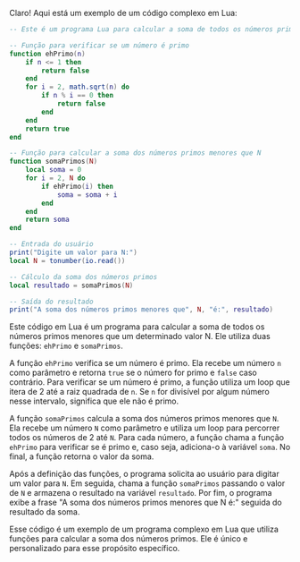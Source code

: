 Claro! Aqui está um exemplo de um código complexo em Lua:

```lua
-- Este é um programa Lua para calcular a soma de todos os números primos menores que um determinado valor N.

-- Função para verificar se um número é primo
function ehPrimo(n)
    if n <= 1 then
        return false
    end
    for i = 2, math.sqrt(n) do
        if n % i == 0 then
            return false
        end
    end
    return true
end

-- Função para calcular a soma dos números primos menores que N
function somaPrimos(N)
    local soma = 0
    for i = 2, N do
        if ehPrimo(i) then
            soma = soma + i
        end
    end
    return soma
end

-- Entrada do usuário
print("Digite um valor para N:")
local N = tonumber(io.read())

-- Cálculo da soma dos números primos
local resultado = somaPrimos(N)

-- Saída do resultado
print("A soma dos números primos menores que", N, "é:", resultado)
```

Este código em Lua é um programa para calcular a soma de todos os números primos menores que um determinado valor N. Ele utiliza duas funções: `ehPrimo` e `somaPrimos`.

A função `ehPrimo` verifica se um número é primo. Ela recebe um número `n` como parâmetro e retorna `true` se o número for primo e `false` caso contrário. Para verificar se um número é primo, a função utiliza um loop que itera de 2 até a raiz quadrada de `n`. Se `n` for divisível por algum número nesse intervalo, significa que ele não é primo.

A função `somaPrimos` calcula a soma dos números primos menores que `N`. Ela recebe um número `N` como parâmetro e utiliza um loop para percorrer todos os números de 2 até `N`. Para cada número, a função chama a função `ehPrimo` para verificar se é primo e, caso seja, adiciona-o à variável `soma`. No final, a função retorna o valor da soma.

Após a definição das funções, o programa solicita ao usuário para digitar um valor para `N`. Em seguida, chama a função `somaPrimos` passando o valor de `N` e armazena o resultado na variável `resultado`. Por fim, o programa exibe a frase "A soma dos números primos menores que N é:" seguida do resultado da soma.

Esse código é um exemplo de um programa complexo em Lua que utiliza funções para calcular a soma dos números primos. Ele é único e personalizado para esse propósito específico.
